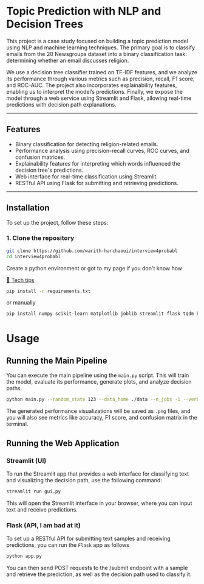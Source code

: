 # Topic Prediction with NLP and Decision Trees

This project is a case study focused on building a topic prediction model using NLP and machine learning techniques. The primary goal is to classify emails from the 20 Newsgroups dataset into a binary classification task: determining whether an email discusses religion. 

We use a decision tree classifier trained on TF-IDF features, and we analyze its performance through various metrics such as precision, recall, F1 score, and ROC-AUC. The project also incorporates explainability features, enabling us to interpret the model’s predictions. Finally, we expose the model through a web service using Streamlit and Flask, allowing real-time predictions with decision path explanations.

---

## Features

- Binary classification for detecting religion-related emails.
- Performance analysis using precision-recall curves, ROC curves, and confusion matrices.
- Explainability features for interpreting which words influenced the decision tree's predictions.
- Web interface for real-time classification using Streamlit.
- RESTful API using Flask for submitting and retrieving predictions.

---

## Installation

To set up the project, follow these steps:

### 1. Clone the repository

```bash
git clone https://github.com/warith-harchaoui/interview4probabl
cd interview4probabl
```

Create a python environment or got to my page if you don't know how

[🥸 Tech tips](https://harchaoui.org/warith/4ml/#install)

```bash
pip install -r requirements.txt
```

or manually
```bash
pip install numpy scikit-learn matplotlib joblib streamlit flask tqdm kneed flask
```

# Usage

## Running the Main Pipeline
You can execute the main pipeline using the `main.py` script. This will train the model, evaluate its performance, generate plots, and analyze decision paths.

```bash
python main.py --random_state 123 --data_home ./data --n_jobs -1 --verbosity 1
```

The generated performance visualizations will be saved as `.png` files, and you will also see metrics like accuracy, F1 score, and confusion matrix in the terminal.

## Running the Web Application

### Streamlit (UI)
To run the Streamlit app that provides a web interface for classifying text and visualizing the decision path, use the following command:

```bash
streamlit run gui.py
```
This will open the Streamlit interface in your browser, where you can input text and receive predictions.

### Flask (API, I am bad at it)
To set up a RESTful API for submitting text samples and receiving predictions, you can run the `Flask` app as follows

```bash
python app.py
```
You can then send POST requests to the /submit endpoint with a sample and retrieve the prediction, as well as the decision path used to classify it.
